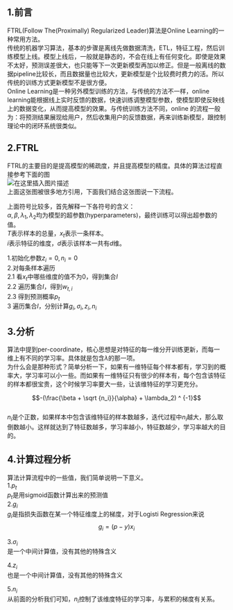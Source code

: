 ## 1.前言
FTRL(Follow The(Proximally) Regularized Leader)算法是Online Learning的一种常用方法。  
传统的机器学习算法，基本的步骤是离线先做数据清洗，ETL，特征工程，然后训练模型上线。模型上线后，一般就是静态的，不会在线上有任何变化。即使是效果不太好，预测误差很大，也只能等下一次更新模型再加以修正。但是一般离线的数据pipeline比较长，而且数据量也比较大，更新模型是个比较费时费力的活。所以传统的训练方式更新模型不是很方便。  
Online Learning是一种另外模型训练的方法，与传统的方法不一样，online learning能根据线上实时反馈的数据，快速训练调整模型参数，使模型即使反映线上的数据变化，从而提高模型的效果。与传统训练方法不同，online 的流程一般为：将预测结果展现给用户，然后收集用户的反馈数据，再来训练新模型，跟控制理论中的闭环系统很类似。  

## 2.FTRL
FTRL的主要目的是提高模型的稀疏度，并且提高模型的精度。具体的算法过程直接参考下面的图  
![在这里插入图片描述](https://github.com/bitcarmanlee/easy-algorithm-interview-photo/blob/master/traditional-algorithm/optimization/FTRL.png)  
上面这张图被很多地方引用，下面我们结合这张图说一下流程。  

上面符号比较多，首先解释一下各符号的含义：  
$\alpha, \beta, \lambda_1, \lambda_2$均为模型的超参数(hyperparameters)，最终训练可以得出超参数的值。  
$T$表示样本的总量，$x_t$表示一条样本。  
$i$表示特征的维度，$d$表示该样本一共有$d$维。  


1.初始化参数$z_i=0, n_i = 0$  
2.对每条样本遍历  
2.1 看$x_t$中哪些维度的值不为0，得到集合$I$  
2.2 遍历集合$I$，得到$w_{t,i}$  
2.3 得到预测概率$p_t$  
3 遍历集合$I$，分别计算$g_i, \sigma_i, z_i, n_i$  

## 3.分析
算法中提到per-coordinate，核心思想是对特征的每一维分开训练更新，而每一维上有不同的学习率。具体就是包含$\lambda$的那一项。  
为什么会是那种形式？简单分析一下，如果有一维特征每个样本都有，学习到的概率大，学习率可以小一些。而如果有一维特征只有很少的样本有，每个包含该特征的样本都很宝贵，这个时候学习率要大一些，让该维特征的学习更充分。  

$$-(\frac{\beta + \sqrt {n_i}}{\alpha} + \lambda_2) ^ {-1}$$  
$n_i$是个正数，如果样本中包含该维特征的样本数越多，迭代过程中$n_i$越大，那么取倒数越小。这样就达到了特征数越多，学习率越小，特征数越少，学习率越大的目的。  

## 4.计算过程分析
算法计算流程中的一些值，我们简单说明一下意义。  
1.$p_t$  
$p_t$是用sigmoid函数计算出来的预测值  
2.$g_i$  
$g_i$是指损失函数在某一个特征维度上的梯度，对于Logisti Regression来说  
$$g_i = (p-y)x_i$$  

3.$\sigma_i$  
是一个中间计算值，没有其他的特殊含义  

4.$z_i$  
也是一个中间计算值，没有其他的特殊含义  

5.$n_i$  
从前面的分析我们可知，$n_i$控制了该维度特征的学习率，与累积的梯度有关系。  
